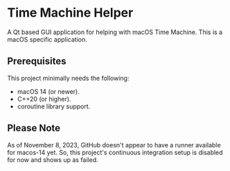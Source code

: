 # Time Machine Helper

A Qt based GUI application for helping with macOS Time Machine.
This is a macOS specific application.

## Prerequisites

This project minimally needs the following:

- macOS 14 (or newer).
- C++20 (or higher).
- coroutine library support.

## Please Note

As of November 8, 2023, GitHub doesn't appear to have a runner available for macos-14 yet.
So, this project's continuous integration setup is disabled for now and shows up as failed.
